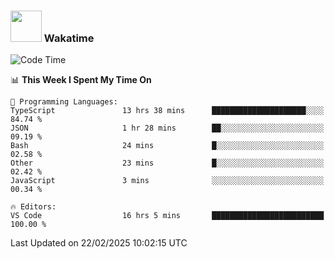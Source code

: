 ### <img src="https://media.giphy.com/media/VgCDAzcKvsR6OM0uWg/giphy.gif" width="50"> Wakatime

  <!--START_SECTION:waka-->
![Code Time](http://img.shields.io/badge/Code%20Time-1%2C503%20hrs%203%20mins-blue)

📊 **This Week I Spent My Time On** 

```text
💬 Programming Languages: 
TypeScript               13 hrs 38 mins      █████████████████████░░░░   84.74 % 
JSON                     1 hr 28 mins        ██░░░░░░░░░░░░░░░░░░░░░░░   09.19 % 
Bash                     24 mins             █░░░░░░░░░░░░░░░░░░░░░░░░   02.58 % 
Other                    23 mins             █░░░░░░░░░░░░░░░░░░░░░░░░   02.42 % 
JavaScript               3 mins              ░░░░░░░░░░░░░░░░░░░░░░░░░   00.34 % 

🔥 Editors: 
VS Code                  16 hrs 5 mins       █████████████████████████   100.00 % 
```


 Last Updated on 22/02/2025 10:02:15 UTC
<!--END_SECTION:waka-->
